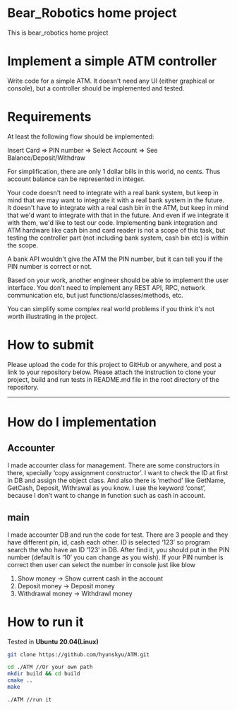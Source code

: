 # Bear_Robotics home project

This is bear_robotics home project

# **Implement a simple ATM controller**

Write code for a simple ATM. It doesn't need any UI (either graphical or console), but a controller should be implemented and tested.

# Requirements

At least the following flow should be implemented:

Insert Card => PIN number => Select Account => See Balance/Deposit/Withdraw

For simplification, there are only 1 dollar bills in this world, no cents. Thus account balance can be represented in integer.

Your code doesn't need to integrate with a real bank system, but keep in mind that we may want to integrate it with a real bank system in the future. It doesn't have to integrate with a real cash bin in the ATM, but keep in mind that we'd want to integrate with that in the future. And even if we integrate it with them, we'd like to test our code. Implementing bank integration and ATM hardware like cash bin and card reader is not a scope of this task, but testing the controller part (not including bank system, cash bin etc) is within the scope.

A bank API wouldn't give the ATM the PIN number, but it can tell you if the PIN number is correct or not.

Based on your work, another engineer should be able to implement the user interface. You don't need to implement any REST API, RPC, network communication etc, but just functions/classes/methods, etc.

You can simplify some complex real world problems if you think it's not worth illustrating in the project.

# How to submit

Please upload the code for this project to GitHub or anywhere, and post a link to your repository below. Please attach the instruction to clone your project, build and run tests in README.md file in the root directory of the repository.

---

# How do I implementation

## Accounter

I made accounter class for management. There are some constructors in there, specially ‘copy assignment constructor’. I want to check the ID at first in DB and assign the object class.  And also there is ‘method’ like GetName, GetCash, Deposit, Withrawal as you know. I use the keyword ‘const’, because I don’t want to change in function such as cash in account.

## main

I made accounter DB and run the code for test. There are 3 people and they have different pin, id, cash each other.  ID is selected ‘123’ so program search the who have an ID ‘123’ in DB. After find it, you should put in the PIN number (default is ‘10’ you can change as you wish). If your PIN number is correct then user can select the number in console just like blow

1. Show money → Show current cash in the account
2. Deposit money → Deposit money
3. Withdrawal money → Withdrawl money

# How to run it

Tested in **Ubuntu 20.04(Linux)**

```bash
git clone https://github.com/hyunskyu/ATM.git
```

```bash
cd ./ATM //Or your own path
mkdir build && cd build
cmake ..
make
```

```bash
./ATM //run it
```
